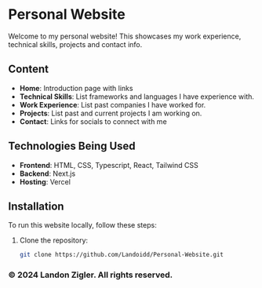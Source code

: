 # Personal Website

Welcome to my personal website! This showcases my work experience, technical skills, projects and contact info.

## Content

- **Home**: Introduction page with links
- **Technical Skills**: List frameworks and languages I have experience with.
- **Work Experience**: List past companies I have worked for.
- **Projects**: List past and current projects I am working on.
- **Contact**: Links for socials to connect with me

## Technologies Being Used

- **Frontend**: HTML, CSS, Typescript, React, Tailwind CSS
- **Backend**: Next.js
- **Hosting**: Vercel

## Installation
To run this website locally, follow these steps:
1. Clone the repository:
   ```bash
   git clone https://github.com/Landoidd/Personal-Website.git

### © 2024 Landon Zigler. All rights reserved.
